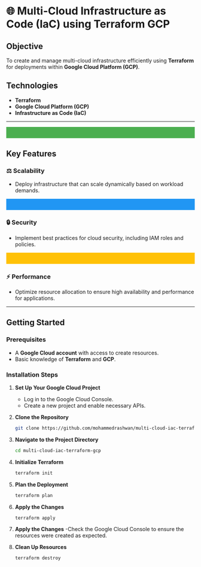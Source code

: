 # 🌐 Multi-Cloud Infrastructure as Code (IaC) using Terraform GCP

## Objective
To create and manage multi-cloud infrastructure efficiently using **Terraform** for deployments within **Google Cloud Platform (GCP)**.

## Technologies
- **Terraform**
- **Google Cloud Platform (GCP)**
- **Infrastructure as Code (IaC)**

---

<div align="center">
    <svg width="100%" height="30">
        <rect width="100%" height="100%" fill="#4CAF50"/>
    </svg>
</div>

## Key Features

### ⚖️ Scalability
- Deploy infrastructure that can scale dynamically based on workload demands.

<div align="center">
    <svg width="100%" height="30">
        <rect width="100%" height="100%" fill="#2196F3"/>
    </svg>
</div>

### 🔒 Security
- Implement best practices for cloud security, including IAM roles and policies.

<div align="center">
    <svg width="100%" height="30">
        <rect width="100%" height="100%" fill="#FFC107"/>
    </svg>
</div>

### ⚡ Performance
- Optimize resource allocation to ensure high availability and performance for applications.

---

## Getting Started

### Prerequisites
- A **Google Cloud account** with access to create resources.
- Basic knowledge of **Terraform** and **GCP**.

### Installation Steps

1. **Set Up Your Google Cloud Project**
   - Log in to the Google Cloud Console.
   - Create a new project and enable necessary APIs.

2. **Clone the Repository**
   ```bash
   git clone https://github.com/mohammedrashwan/multi-cloud-iac-terraform-gcp.git
   
3. **Navigate to the Project Directory**
   ```bash
   cd multi-cloud-iac-terraform-gcp
   
4. **Initialize Terraform**
   ```bash
   terraform init
   
5. **Plan the Deployment**
   ```bash
   terraform plan
   
6. **Apply the Changes**
   ```bash
   terraform apply
   
7. **Apply the Changes**
   -Check the Google Cloud Console to ensure the resources were created as expected.
   
9. **Clean Up Resources**
   ```bash
   terraform destroy



